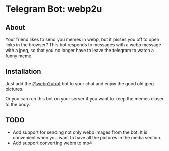 
# Telegram Bot: webp2u

## About

Your friend likes to send you memes in webp, but it pisses you off to open links in the browser?
This bot responds to messages with a webp message with a jpeg, so that you no longer have to leave the telegram to watch a funny meme.

## Installation

Just add the [@webp2ubot](http://t.me/webp2u_dev_bot) bot to your chat and enjoy the good old jpeg pictures.

Or you can run this bot on your server if you want to keep the memes closer to the body.

## TODO

- Add support for sending not only webp images from the bot. It is convenient when you want to have all the pictures in the media section.
- Add support converting webm to mp4
